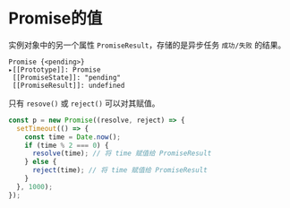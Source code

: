# Promise的值

实例对象中的另一个属性 `PromiseResult`，存储的是异步任务 `成功/失败` 的结果。

```
Promise {<pending>}
▸[[Prototype]]: Promise
 [[PromiseState]]: "pending"
 [[PromiseResult]]: undefined
```

只有 `resove()` 或 `reject()` 可以对其赋值。

```js
const p = new Promise((resolve, reject) => {
  setTimeout(() => {
    const time = Date.now();
    if (time % 2 === 0) {
      resolve(time); // 将 time 赋值给 PromiseResult
    } else {
      reject(time); // 将 time 赋值给 PromiseResult
    }
  }, 1000);
});
```
